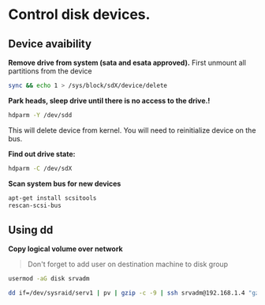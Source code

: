 # Control disk devices.

## Device avaibility

**Remove drive from system (sata and esata approved).**
First unmount all partitions from the device

```bash
sync && echo 1 > /sys/block/sdX/device/delete
```

**Park heads, sleep drive until there is no access to the drive.!**

```bash
hdparm -Y /dev/sdd
```

This will delete device from kernel. You will need to reinitialize device on the bus.

**Find out drive state:**

```bash
hdparm -C /dev/sdX
```
**Scan system bus for new devices**

```bash
apt-get install scsitools
rescan-scsi-bus
```

## Using dd

**Copy logical volume over network**

> Don't forget to add user on destination machine to disk group

```bash
usermod -aG disk srvadm
```

```bash
dd if=/dev/sysraid/serv1 | pv | gzip -c -9 | ssh srvadm@192.168.1.4 "gzip -dc | dd of=/dev/sysraid2/serv1"
```


